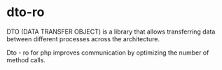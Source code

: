 # dto-ro

DTO (DATA TRANSFER OBJECT) is a library that allows transferring data between different processes across the architecture.

Dto - ro for php improves communication by optimizing the number of method calls.


